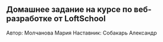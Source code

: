Домашнее задание на курсе по веб-разработке от LoftSchool
-------
Автор: Молчанова Мария
Наставник: Собакарь Александр